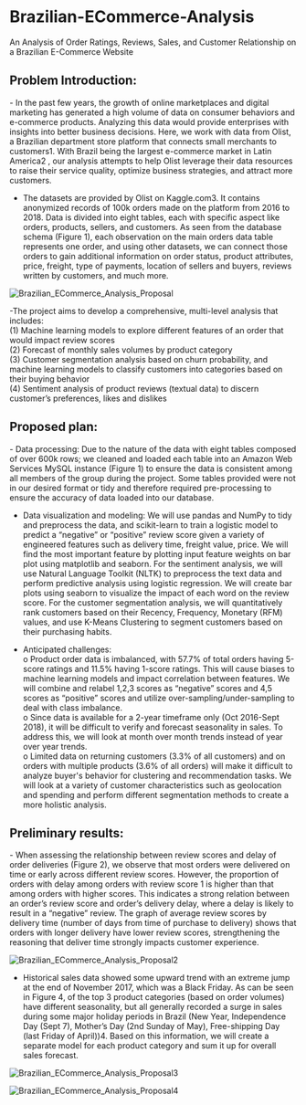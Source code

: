# Brazilian-ECommerce-Analysis
An Analysis of Order Ratings, Reviews, Sales, and Customer Relationship on a Brazilian E-Commerce Website

<h2>Problem Introduction: </h2>
- In the past few years, the growth of online marketplaces and digital marketing has generated a high volume of data on consumer behaviors and e-commerce products. Analyzing this data would provide enterprises with insights into better business decisions. Here, we work with data from Olist, a Brazilian department store platform that connects small merchants to customers1. With Brazil being the largest e-commerce market in Latin America2 , our analysis attempts to help Olist leverage their data resources to raise their service quality, optimize business strategies, and attract more customers.<br />

- The datasets are provided by Olist on Kaggle.com3. It contains anonymized records of 100k orders made on the platform from 2016 to 2018. Data is divided into eight tables, each with specific aspect like orders, products, sellers, and customers. As seen from the database schema (Figure 1), each observation on the main orders data table represents one order, and using other datasets, we can connect those orders to gain additional information on order status, product attributes, price, freight, type of payments, location of sellers and buyers, reviews written by customers, and much more.<br />

![Brazilian_ECommerce_Analysis_Proposal](https://user-images.githubusercontent.com/87089936/143927648-f652469f-7ab8-462a-bc5f-f0cc5a034e94.jpg)

-The project aims to develop a comprehensive, multi-level analysis that includes:<br />
(1) Machine learning models to explore different features of an order that would impact review scores<br />
(2) Forecast of monthly sales volumes by product category<br />
(3) Customer segmentation analysis based on churn probability, and machine learning models to classify customers into categories based on their buying behavior<br />
(4) Sentiment analysis of product reviews (textual data) to discern customer’s preferences, likes and dislikes<br />

<h2>Proposed plan: </h2>
- Data processing: Due to the nature of the data with eight tables composed of over 600k rows; we cleaned and loaded each table into an Amazon Web Services MySQL instance (Figure 1) to ensure the data is consistent among all members of the group during the project. Some tables provided were not in our desired format or tidy and therefore required pre-processing to ensure the accuracy of data loaded into our database.<br />

- Data visualization and modeling: We will use pandas and NumPy to tidy and preprocess the data, and scikit-learn to train a logistic model to predict a “negative” or “positive” review score given a variety of engineered features such as delivery time, freight value, price. We will find the most important feature by plotting input feature weights on bar plot using matplotlib and seaborn. For the sentiment analysis, we will use Natural Language Toolkit (NLTK) to preprocess the text data and perform predictive analysis using logistic regression. We will create bar plots using seaborn to visualize the impact of each word on the review score. For the customer segmentation analysis, we will quantitatively rank customers based on their Recency, Frequency, Monetary (RFM) values, and use K-Means Clustering to segment customers based on their purchasing habits.<br />

- Anticipated challenges:<br />
o Product order data is imbalanced, with 57.7% of total orders having 5-score ratings and 11.5% having 1-score ratings. This will cause biases to machine learning models and impact correlation between features. We will combine and relabel 1,2,3 scores as “negative” scores and 4,5 scores as “positive” scores and utilize over-sampling/under-sampling to deal with class imbalance.<br />
o Since data is available for a 2-year timeframe only (Oct 2016-Sept 2018), it will be difficult to verify and forecast seasonality in sales. To address this, we will look at month over month trends instead of year over year trends.<br />
o Limited data on returning customers (3.3% of all customers) and on orders with multiple products (3.6% of all orders) will make it difficult to analyze buyer's behavior for clustering and recommendation tasks. We will look at a variety of customer characteristics such as geolocation and spending and perform different segmentation methods to create a more holistic analysis.<br />
<h2>Preliminary results: </h2>
- When assessing the relationship between review scores and delay of order deliveries (Figure 2), we observe that most orders were delivered on time or early across different review scores. However, the proportion of orders with delay among orders with review score 1 is higher than that among orders with higher scores. This indicates a strong relation between an order’s review score and order’s delivery delay, where a delay is likely to result in a “negative” review. The graph of average review scores by delivery time (number of days from time of purchase to delivery) shows that orders with longer delivery have lower review scores, strengthening the reasoning that deliver time strongly impacts customer experience.<br />

![Brazilian_ECommerce_Analysis_Proposal2](https://user-images.githubusercontent.com/87089936/143927647-5d58f4f7-eb21-4d03-a616-8723f0ed1b9b.jpg)


- Historical sales data showed some upward trend with an extreme jump at the end of November 2017, which was a Black Friday. As can be seen in Figure 4, of the top 3 product categories (based on order volumes) have different seasonality, but all generally recorded a surge in sales during some major holiday periods in Brazil (New Year, Independence Day (Sept 7), Mother’s Day (2nd Sunday of May), Free-shipping Day (last Friday of April))4. Based on this information, we will create a separate model for each product category and sum it up for overall sales forecast.<br />

![Brazilian_ECommerce_Analysis_Proposal3](https://user-images.githubusercontent.com/87089936/143927646-16facb66-5cd9-4d83-a14d-c90405807577.jpg)

![Brazilian_ECommerce_Analysis_Proposal4](https://user-images.githubusercontent.com/87089936/143927644-26350426-9a12-4a69-b338-0afc52f6dd9a.jpg)
